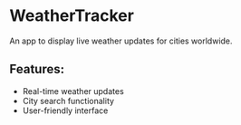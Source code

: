 # WeatherTracker
An app to display live weather updates for cities worldwide.
## Features:
- Real-time weather updates
- City search functionality
- User-friendly interface
